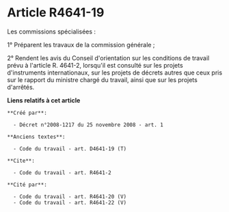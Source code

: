 # Article R4641-19

Les commissions spécialisées : 

1° Préparent les travaux de la commission générale ; 

2° Rendent les avis du Conseil d'orientation sur les conditions de travail prévu à l'article R. 4641-2, lorsqu'il est
consulté sur les projets d'instruments internationaux, sur les projets de décrets autres que ceux pris sur le rapport du
ministre chargé du travail, ainsi que sur les projets d'arrêtés.

**Liens relatifs à cet article**

	**Créé par**:

	  - Décret n°2008-1217 du 25 novembre 2008 - art. 1

	**Anciens textes**:

	  - Code du travail - art. D4641-19 (T)

	**Cite**:

	  - Code du travail - art. R4641-2

	**Cité par**:

	  - Code du travail - art. R4641-20 (V)
	  - Code du travail - art. R4641-22 (V)
